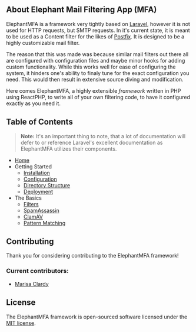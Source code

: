 ## About Elephant Mail Filtering App (MFA)

ElephantMFA is a framework very tightly based on [Laravel](https://laravel.com), however it is not used for HTTP requests, but SMTP requests.
In it's current state, it is meant to be used as a Content filter for the likes of [Postfix](http://www.postfix.org/). It is designed to be a highly customizable mail filter.

The reason that this was made was because similar mail filters out there all are configured with configuration files and maybe minor hooks for adding custom functionality. While this works well for ease of configuring the system, it hinders one's ability to finaly tune for the exact configuration you need. This would then result in extensive source diving and modification.

Here comes ElephantMFA, a highly extensible *framework* written in PHP using ReactPHP, to write all of your own filtering code, to have it configured exactly as you need it.

## Table of Contents
> **Note:** It's an important thing to note, that a lot of documentation will defer to or reference Laravel's excellent documentation as ElephantMFA utilizes their components.

- [Home](README.md)
- Getting Started
  - [Installation](getting-started/installation.md)
  - [Configuration](getting-started/configuration.md)
  - [Directory Structure](getting-started/directory-structure.md)
  - [Deployment](getting-started/deployment.md)
- The Basics
  - [Filters](the-basics/filters.md)
  - [SpamAssassin](the-basics/spamassassin.md)
  - [ClamAV](the-basics/clamav.md)
  - [Pattern Matching](the-basics/pattern-matching.md)

## Contributing

Thank you for considering contributing to the ElephantMFA framework!

### Current contributors:
 - [Marisa Clardy](https://clardy.eu)

## License

The ElephantMFA framework is open-sourced software licensed under the [MIT license](LICENSE.md).

